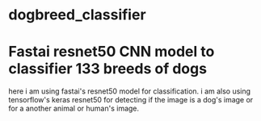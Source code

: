 # dogbreed_classifier

# Fastai resnet50 CNN model to classifier 133 breeds of dogs
here i am using fastai's resnet50 model for classification.
i am also using tensorflow's keras resnet50 for detecting if the image is a dog's image or for a another animal or human's image.

